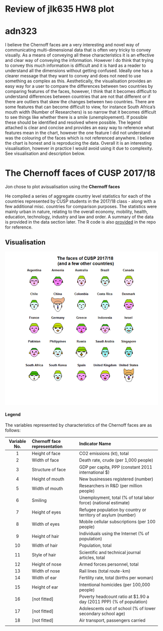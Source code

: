 # Review of jlk635 HW8 plot
# adn323

I believe the Chernoff faces are a very interesting and novel way of communicating multi-dimensional data that is often very tricky to convey visually. As a means of conveying all these characteristics it is an effective and clear way of conveying the information. However I do think that trying to convey this much information is difficult and it is hard as a reader to understand all the dimensions without getting confused. Ideally one has a clearer message that they want to convey and does not need to use something as complex as this. 
Aesthetically, the visualisation provides an easy way for a user to compare the differences between two countries by comparing features of the faces, however, I think that it becomes difficult to understand differences between countries that are not that different or if there are outliers that skew the changes between two countries. There are some features that can become difficult to view, for instance South Africa’s mouth width (Number of Researchers) is so narrow that it becomes difficult to see things like whether there is a smile (unemployement). If possible these should be identified and resolved where possible. The legend attached is clear and concise and provides an easy way to reference what features mean in the chart, however the one feature I did not understand was the colouring of the faces which is not referenced anywhere.
I believe the chart is honest and is reproducing the data.
Overall it is an interesting visualisation, however in practice I would avoid using it due to complexity.
See visualisation and description below.

# The Chernoff faces of CUSP 2017/18

Jon chose to plot avisualisation using the **Chernoff faces**

He compiled a series of aggregate country level statistics for each of the countries represented by CUSP students in the 2017/18 class - along with a few additional misc. countries for comparison purposes. The statistics were mainly urban in nature, relating to the overall economy, mobility, health, education, technology, industry and law and order. A summary of the data is provided in the data section later. The R code is also [provided](https://raw.githubusercontent.com/jkastelan/PUI2017_jlk635/master/HW8_jlk635/HW8_jlk635_Code_for_Chernoff_faces_in_R.txt) in the repo for reference.


## Visualisation
<kbd>![alt text](https://github.com/andrewnell/PUI2017_jlk635/raw/master/HW8_jlk635/HW8_jlk635_Chernoff_faces_in_R.png)</kbd>


#### Legend
The variables represented by characteristics of the Chernoff faces are as follows:


|**Variable No.** |**Chernoff face representation** |**Indicator Name** |
|:----------:|:----------|:------------|
1 |Height of face   |CO2 emissions (kt), total |
2 |Width of face   |Death rate, crude (per 1,000 people) |
3 |Structure of face |GDP per capita, PPP (constant 2011 international $) |
4 |Height of mouth  |New businesses registered (number) |
5 |Width of mouth   |Researchers in R&D (per million people) |
6 |Smiling     |Unemployment, total (% of total labor force) (national estimate) |
7 |Height of eyes    |Refugee population by country or territory of asylum (number) |
8 |Width of eyes    |Mobile cellular subscriptions (per 100 people) |
9 |Height of hair   |Individuals using the Internet (% of population) |
10 |Width of hair  |Population, total |
11 |Style of hair   |Scientific and technical journal articles, total |
12 |Height of nose   |Armed forces personnel, total |
13 |Width of nose  |Rail lines (total route-km) |
14 |Width of ear   |Fertility rate, total (births per woman) |
15 |Height of ear   |Intentional homicides (per 100,000 people) |
16 |[not fitted] |Poverty headcount ratio at $1.90 a day (2011 PPP) (% of population) |
17 |[not fitted] |Adolescents out of school (% of lower secondary school age) |
18 |[not fitted] |Air transport, passengers carried |
|||
